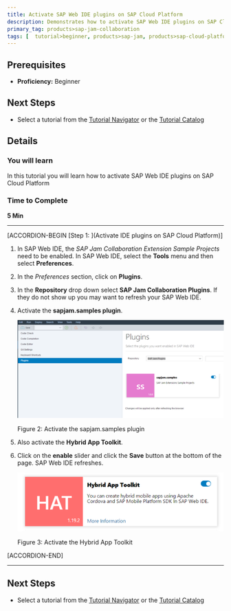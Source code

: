 ```yaml
---
title: Activate SAP Web IDE plugins on SAP Cloud Platform
description: Demonstrates how to activate SAP Web IDE plugins on SAP Cloud Platform
primary_tag: products>sap-jam-collaboration
tags: [  tutorial>beginner, products>sap-jam, products>sap-cloud-platform, topic>cloud ]
---
```


## Prerequisites  
 - **Proficiency:** Beginner

## Next Steps
- Select a tutorial from the [Tutorial Navigator](http://www.sap.com/developer/tutorial-navigator.html) or the [Tutorial Catalog](http://www.sap.com/developer/tutorials.html)

## Details
### You will learn  
In this tutorial you will learn how to activate SAP Web IDE plugins on SAP Cloud Platform

### Time to Complete
**5 Min**

---

[ACCORDION-BEGIN [Step 1: ](Activate 
IDE plugins on SAP Cloud Platform)]

1.  In SAP Web IDE, the _SAP Jam Collaboration Extension Sample Projects_ need to be enabled. In SAP Web IDE, select the **Tools** menu and then select **Preferences**.
2.  In the _Preferences_ section, click on **Plugins**.
3.  In the **Repository** drop down select **SAP Jam Collaboration Plugins**. If they do not show up you may want to refresh your SAP Web IDE.
4.  Activate the **sapjam.samples plugin**.

    ![Activate the sapjam.samples plugin page](loio3061dc55d42c4efb8c522eaaec92492f_HiRes.png)

    Figure 2: Activate the sapjam.samples plugin
5.  Also activate the **Hybrid App Toolkit**.
6.  Click on the **enable** slider and click the **Save** button at the bottom of the page. SAP Web IDE refreshes.

    ![Activate the Hybrid App Toolkit page](loio81661760f7b34e5f852d5b8c4caa1fef_HiRes.png)

    Figure 3: Activate the Hybrid App Toolkit


[ACCORDION-END]

---

## Next Steps
- Select a tutorial from the [Tutorial Navigator](http://www.sap.com/developer/tutorial-navigator.html) or the [Tutorial Catalog](http://www.sap.com/developer/tutorials.html)
